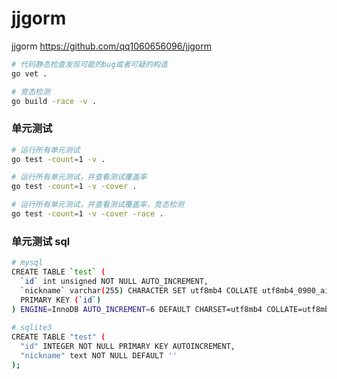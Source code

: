 # jjgorm
jjgorm
https://github.com/qq1060656096/jjgorm


```sh
# 代码静态检查发现可能的bug或者可疑的构造
go vet .

# 竞态检测
go build -race -v .
```

### 单元测试
```sh
# 运行所有单元测试
go test -count=1 -v . 

# 运行所有单元测试，并查看测试覆盖率
go test -count=1 -v -cover .

# 运行所有单元测试，并查看测试覆盖率，竞态检测
go test -count=1 -v -cover -race .

```

### 单元测试 sql
```sh
# mysql
CREATE TABLE `test` (
  `id` int unsigned NOT NULL AUTO_INCREMENT,
  `nickname` varchar(255) CHARACTER SET utf8mb4 COLLATE utf8mb4_0900_ai_ci NOT NULL DEFAULT '',
  PRIMARY KEY (`id`)
) ENGINE=InnoDB AUTO_INCREMENT=6 DEFAULT CHARSET=utf8mb4 COLLATE=utf8mb4_0900_ai_ci;
  
# sqlite3
CREATE TABLE "test" (
  "id" INTEGER NOT NULL PRIMARY KEY AUTOINCREMENT,
  "nickname" text NOT NULL DEFAULT ''
);
```
